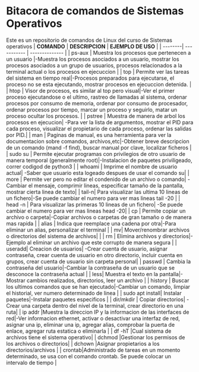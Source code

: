 # Bitacora de comandos de Sistemas Operativos
Este es un repositorio de comandos de Linux del curso de Sistemas operativos
| **COMANDO** | **DESCRIPCION** | **EJEMPLO DE USO** |
| --------| ----------- | -------------- |
| ps-aux | Muestra los procesos que pertenecen a un usuario  |-Muestra los procesos asociados a un usuario, mostrar los procesos asociados a un grupo de usuarios, procesos relacionados a la terminal actual o los procesos en ejecuccion |
| top  | Permite ver las tareas del sistema en tiempo real|-Procesos preparados para ejecutarse, el proceso no se esta ejecutando, mostrar procesos en ejecuccion detenida. |
| htop  |  Visor de procesos, es similar al top pero visual|-Ver el primer proceso ejecutandose o el ultimo, rastreo de llamadas al sistema, ordenar procesos por consumo de memoria, ordenar por consumo de procesador, ordenar procesos por tiempo, marcar un proceso y seguirlo, matar un proceso ocultar los procesos. |
| pstree | Muestra de manera de arbol los procesos en ejecucion| -Para ver la lista de argumentos, mostrar el PID para cada proceso, visualizar el propietario de cada proceso, ordenar las salidas por PID.|
| man | Paginas de manual, es una herramienta para ver la documentacion sobre comandos, archivos,etc|-Obtener breve descripcion de un comando (mand -f find), buscar manual por clave, localizar ficheros |
| sudo su | Permite ejecutar programas con privilegios de otro usuario de manera temporal (generalmente root)|-Instalacion de paquetes priviligeado, correr codigod de python3 |
| whoami | Imprime el nombre de usuario actual| -Saber que usuario esta logeado despues de usar el comando su|
| more | Permite ver pero no editar el condenido de un archivo o comando| -Cambiar el mensaje, comprimir lineas, especificar tamaño de la pantalla, mostrar cierta linea de texto|
| tail-n| Para visualizar las ultima 10 lineas de un fichero|-Se puede cambiar el numero para ver mas lineas tail -20 |
| head -n | Para visualizar las primeras 10 lineas de un fichero| -Se puede cambiar el numero para ver mas lineas head -20|
| cp | Permite copiar un archivo o carpeta|-Copiar archivos o carpetas de gran tamaño o de manera mas rapida |
| alias | Indica que reemplace una cadena por otra|-Para eliminar un alias, personalizar el terminal |
| mv| Mover/renombrar archivos o directorios del sistema de archivos| |
| rm | Elimina archivos y directorios|-Ejemplo al eliminar un archivo que este corrupto de manera segura |
| useradd| Creacion de usuarios| -Crear cuenta de usuario, asignar contraseña, crear cuenta de usuario en otro directorio, incluir cuenta en grupos, crear cuenta de usuario sin carpeta personal|
| passwd | Cambia la contraseña del usuario|-Cambiar la contraseña de un usuario que se desconoce la contraseña actual |
| less| Muestra el texto en la pantalla|-Mostrar cambios realizados, directorios, leer un archivo |
| history | Buscar los ultimos comandos que se han ejecutado|-Cambiar un comando, limpiar el historial, ver numero determinado de linea |
| sudo apt install| Instalar paquetes|-Instalar paquetes especificos |
| dir/mkdir | Copiar directorios| -Crear una carpeta dentro del nivel de la terminal, crear directorio en una ruta|
| ip addr |Muestra la direccion IP y la informacion de las interfaces de red|-Ver informacion ethernet, activar o desactivar una interfaz de red, asignar una ip, eliminar una ip, agregar alias, comprobar la puerta de enlace, agregar ruta estatica o eliminarla |
| df -hT |Cual sistema de archivos tiene el sistema operativo|
| dchmod |Gestionar los permisos de los archivos o directorios|
| dchown |Asignar propietarios a los directorios/archivos  |
| crontab|Administrado de tareas en un momento determinado, se usa con el comando crontab. Se puede colocar un intervalo de tiempo |
